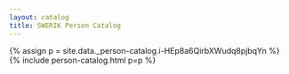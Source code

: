 ```yaml
---
layout: catalog
title: SWERIK Person Catalog
---
```

{% assign p = site.data._person-catalog.i-HEp8a6QirbXWudq8pjbqYn %}
{% include person-catalog.html p=p %}

